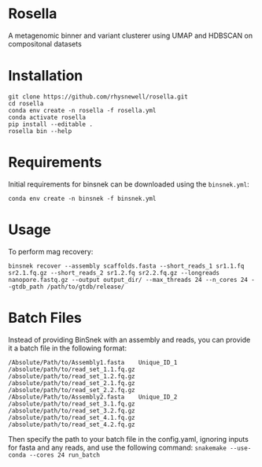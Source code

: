# Rosella
A metagenomic binner and variant clusterer using UMAP and HDBSCAN on compositonal datasets

# Installation

```
git clone https://github.com/rhysnewell/rosella.git
cd rosella
conda env create -n rosella -f rosella.yml
conda activate rosella
pip install --editable .
rosella bin --help
```

# Requirements

Initial requirements for binsnek can be downloaded using the `binsnek.yml`:
```
conda env create -n binsnek -f binsnek.yml
```

# Usage

To perform mag recovery:
```
binsnek recover --assembly scaffolds.fasta --short_reads_1 sr1.1.fq sr2.1.fq.gz --short_reads_2 sr1.2.fq sr2.2.fq.gz --longreads nanopore.fastq.gz --output output_dir/ --max_threads 24 --n_cores 24 --gtdb_path /path/to/gtdb/release/
```

# Batch Files

Instead of providing BinSnek with an assembly and reads, you can provide it a batch file in the following format:

```
/Absolute/Path/to/Assembly1.fasta    Unique_ID_1    /absolute/path/to/read_set_1.1.fq.gz    /absolute/path/to/read_set_1.2.fq.gz    /absolute/path/to/read_set_2.1.fq.gz    /absolute/path/to/read_set_2.2.fq.gz
/Absolute/Path/to/Assembly2.fasta    Unique_ID_2    /absolute/path/to/read_set_3.1.fq.gz    /absolute/path/to/read_set_3.2.fq.gz    /absolute/path/to/read_set_4.1.fq.gz    /absolute/path/to/read_set_4.2.fq.gz
```

Then specify the path to your batch file in the config.yaml, ignoring inputs for fasta and any reads, and use the following command:
`snakemake --use-conda --cores 24 run_batch`
